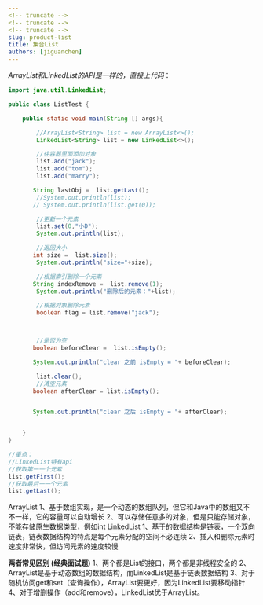 ```yaml
---
<!-- truncate -->
<!-- truncate -->
<!-- truncate -->
slug: product-list
title: 集合List
authors: [jiguanchen]
---
```


*ArrayList和LinkedList的API是一样的，直接上代码*：<!--more-->

```java
import java.util.LinkedList;

public class ListTest {

    public static void main(String [] args){

        //ArrayList<String> list = new ArrayList<>();
        LinkedList<String> list = new LinkedList<>();

        //往容器里面添加对象
        list.add("jack");
        list.add("tom");
        list.add("marry");

       String lastObj =  list.getLast();
        //System.out.println(list);
       // System.out.println(list.get(0));

        //更新一个元素
        list.set(0,"小D");
        System.out.println(list);

        //返回大小
       int size =  list.size();
        System.out.println("size="+size);

        //根据索引删除一个元素
       String indexRemove =  list.remove(1);
        System.out.println("删除后的元素："+list);

        //根据对象删除元素
        boolean flag = list.remove("jack");



        //是否为空
       boolean beforeClear =  list.isEmpty();

       System.out.println("clear 之前 isEmpty = "+ beforeClear);

        list.clear();
        //清空元素
       boolean afterClear = list.isEmpty();


       System.out.println("clear 之后 isEmpty = "+ afterClear);


    }
}

//重点：
//LinkedList特有api
//获取第⼀一个元素
list.getFirst();
//获取最后⼀一个元素
list.getLast();
```

ArrayList
		1、基于数组实现，是一个动态的数组队列，但它和Java中的数组⼜不不一样，它的容量可以自动增⻓
		2、可以存储任意多的对象，但是只能存储对象，不能存储原生数据类型，例如int
		LinkedList
		1、基于的数据结构是链表，⼀个双向链表，链表数据结构的特点是每个元素分配的空间不必连续
		2、插⼊和删除元素时速度非常快，但访问元素的速度较慢

**两者常见区别 (经典面试题)**
		1、两个都是List的接口，两个都是非线程安全的
		2、ArrayList是基于动态数组的数据结构，而LinkedList是基于链表数据结构
		3、对于随机访问get和set（查询操作），ArrayList要更好，因为LinkedList要移动指针
		4、对于增删操作（add和remove），LinkedList优于ArrayList。
